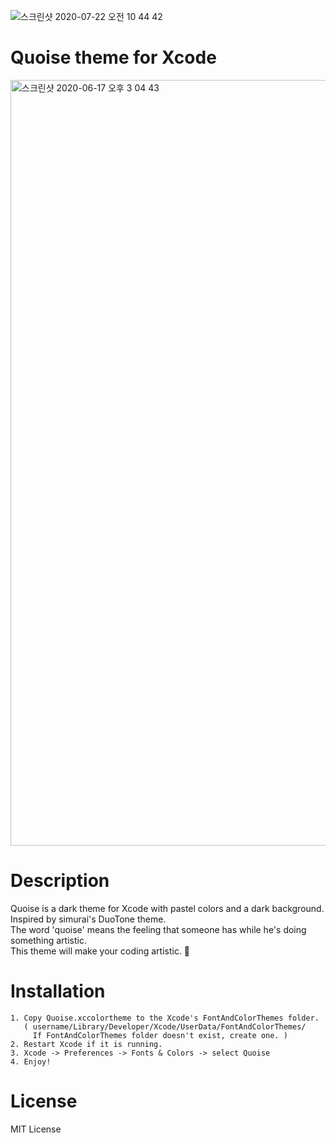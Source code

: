 ![스크린샷 2020-07-22 오전 10 44 42](https://user-images.githubusercontent.com/39911797/88124941-34c02100-cc09-11ea-89fa-1c22f954e122.png)
# Quoise theme for Xcode
<img width="1225" alt="스크린샷 2020-06-17 오후 3 04 43" src="https://user-images.githubusercontent.com/39911797/84861425-fab0ac00-b0ab-11ea-967b-4d88c3d64b3a.png">

# Description
Quoise is a dark theme for Xcode with pastel colors and a dark background. Inspired by simurai's DuoTone theme.<br>
The word 'quoise' means the feeling that someone has while he's doing something artistic. <br>
This theme will make your coding artistic. 🙂

# Installation
```
1. Copy Quoise.xccolortheme to the Xcode's FontAndColorThemes folder.
   ( username/Library/Developer/Xcode/UserData/FontAndColorThemes/ 
     If FontAndColorThemes folder doesn't exist, create one. )
2. Restart Xcode if it is running.
3. Xcode -> Preferences -> Fonts & Colors -> select Quoise
4. Enjoy!
```

# License
MIT License
